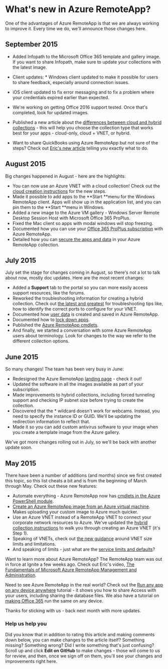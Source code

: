 
<properties
    pageTitle="What's new in Azure RemoteApp? | Microsoft Azure"
    description="Learn about changes and improvements made to Azure RemoteApp"
    services="remoteapp"
    documentationCenter=""
    authors="lizap"
    manager="mbaldwin" />

<tags
    ms.service="remoteapp"
    ms.workload="compute"
    ms.tgt_pltfrm="na"
    ms.devlang="na"
    ms.topic="article"
    ms.date="10/23/2015"
    ms.author="elizapo" />



# What's new in Azure RemoteApp?
One of the advantages of Azure RemoteApp is that we are always working to improve it. Every time we do, we'll announce those changes here.

## September 2015
* Added Infopath to the Microsoft Office 365 template and gallery image. If you want to share Infopath, make sure to update your collections with the latest image.
* Client updates:  * Windows client updated to make it possible for users to share feedback, especially around connection issues.
* iOS client updated to fix error messaging and to fix a problem where your credentials expired earlier than expected.


* We're working on getting Office 2016 support tested. Once that's completed, look for updated images.
* Published a new article about the [differences between cloud and hybrid collections](remoteapp-collections.md) - this will help you choose the collection type that works best for your apps - cloud-only, cloud + VNET, or hybrid.
* Want to share QuickBooks using Azure RemoteApp but not sure of the steps? Check out [Eric's new article](remoteapp-quickbooks.md) telling you exactly what to do.

## August 2015
Big changes happened in August - here are the highlights:

* You can now use an Azure VNET with a cloud collection! Check out the [cloud creation instructions](remoteapp-create-cloud-deployment.md) for the new steps.
* Made it possible to add apps to the **Start **menu for the Windows RemoteApp client. Apps will show up in the application list, and you can pin them to the **Start **menu in Windows.
* Added a new image to the Azure VM gallery - Windows Server Remote Desktop Session Host with Microsoft Office 365 ProPlus.
* Fixed the Mac client so apps with modal windows will stop freezing.
* Documented how you can use your [Office 365 ProPlus subscription](remoteapp-officesubscription.md) with Azure RemoteApp.
* Detailed how you can [secure the apps and data](remoteapp-secure.md) in your Azure RemoteApp collection.

## July 2015
July set the stage for changes coming in August, so there's not a lot to talk about now, mostly doc updates. Here are the most recent changes:

* Added a **Support** tab to the portal so you can more easily access support resources, like the forums.
* Reworked the troubleshooting information for creating a hybrid collection. Check out [the latest and greatest](remoteapp-hybridtrouble.md) for troubleshooting tips like, how to identify the correct ports to configure for your VNET.
* Documented how [user data](remoteapp-upd.md) is created and saved in Azure RemoteApp.
* Documented how to [lock down apps](remoteapp-secure.md).
* Published the [Azure RemoteApp cmdlets](https://msdn.microsoft.com/library/mt428031.aspx).
* And finally, we started a conversation with some Azure RemoteApp users about terminology. Look for changes to the way we refer to the different collection options.

## June 2015
So many changes! The team has been very busy in June:

* Redesigned the Azure RemoteApp [landing page](https://www.remoteapp.windowsazure.com/) - check it out!
* Updated the software in all the images available as part of your subscription.
* Made improvements to hybrid collections, including forced tunneling support and checking IP subnet size before trying to create the collection.
* Discovered that the * wildcard doesn't work for webcams. Instead, you need to specify the instance ID or GUID. We'll be updating the redirection information to reflect that.
* Made it so you can add custom antivirus software to your image when you create a template image from the Azure gallery.

We've got more changes rolling out in July, so we'll be back with another update soon.

## May 2015
There have been a number of additions (and months) since we first created this topic, so this list cheats a bit and is from the beginning of March through May. Check out these new features:

* Automate everything - Azure RemoteApp now has [cmdlets in the Azure PowerShell module](remoteapp-tutorial-arawithpowershell.md).
* [Create an Azure RemoteApp image from an Azure virtual machine](remoteapp-image-on-azurevm.md). Makes uploading your custom image to Azure much quicker.
* Use an Azure VNET instead of a RemoteApp VNET to connect your corporate network resources to Azure. We've updated the [hybrid collection instructions](remoteapp-create-hybrid-deployment.md) to walk you through creating an Azure VNET (it's Step 1).
* Speaking of VNETs, check out [the new guidance](remoteapp-vnetsizing.md) around VNET size limits and limitations.
* And speaking of limits - just what are the [service limits and defaults](remoteapp-servicelimits.md)?

Want to learn more about Azure RemoteApp? The RemoteApp team was out in force at Ignite a few weeks ago. Check out Eric's video, [The Fundamentals of Microsoft Azure RemoteApp Management and Administration](http://channel9.msdn.com/Events/Ignite/2015/BRK3868).

Need to see Azure RemoteApp in the real world? Check out the [Run any app on any device anywhere](remoteapp-anyapp.md) tutorial - it shows you how to share Access with your users, including sharing the database files. We also have a tutorial on [making Office 365](remoteapp-tutorial-o365anywhere.md) run the same on any device.

Thanks for sticking with us - back next month with more updates.

### Help us help you
Did you know that in addition to rating this article and making comments down below, you can make changes to the article itself? Something missing? Something wrong? Did I write something that's just confusing? Scroll up and click **Edit on GitHub** to make changes - those will come to us for review, and then, once we sign off on them, you'll see your changes and improvements right here.

